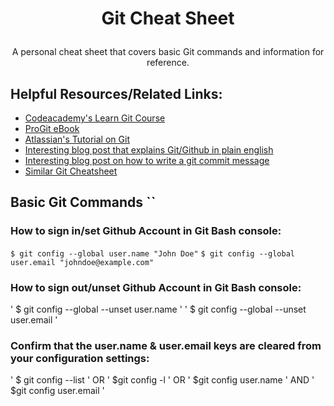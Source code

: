 # <p align="center"> Git Cheat Sheet
  <p align="center"> A personal cheat sheet that covers basic Git commands and information for reference.

## Helpful Resources/Related Links:
* [Codeacademy's Learn Git Course](https://www.codecademy.com/learn/learn-git)
* [ProGit eBook](https://git-scm.com/book/en/v2)
* [Atlassian's Tutorial on Git](https://www.atlassian.com/git/tutorials)
* [Interesting blog post that explains Git/Github in plain english](https://blog.red-badger.com/blog/2016/11/29/gitgithub-in-plain-english)
* [Interesting blog post on how to write a git commit message](https://chris.beams.io/posts/git-commit/)
* [Similar Git Cheatsheet](https://services.github.com/on-demand/downloads/github-git-cheat-sheet.pdf)

## Basic Git Commands ``



### How to sign in/set Github Account in Git Bash console:

` $ git config --global user.name "John Doe" `
` $ git config --global user.email "johndoe@example.com" `


### How to sign out/unset Github Account in Git Bash console:

' $ git config --global --unset user.name '
' $ git config --global --unset user.email '


### Confirm that the user.name & user.email keys are cleared from your configuration settings: 
' $ git config --list ' OR ' $git config -l ' OR ' $git config user.name ' AND ' $git config user.email '
 